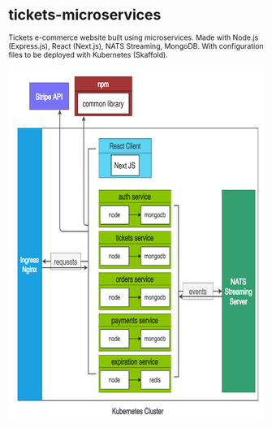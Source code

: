 # tickets-microservices
Tickets e-commerce website built using microservices. Made with Node.js (Express.js), React (Next.js), NATS Streaming, MongoDB. With configuration files to be deployed with Kubernetes (Skaffold).
<br/>
<html><img src="https://github.com/marianosegura/tickets-microservices/blob/main/infra/diagram.png" width="700" height="700"></html>
